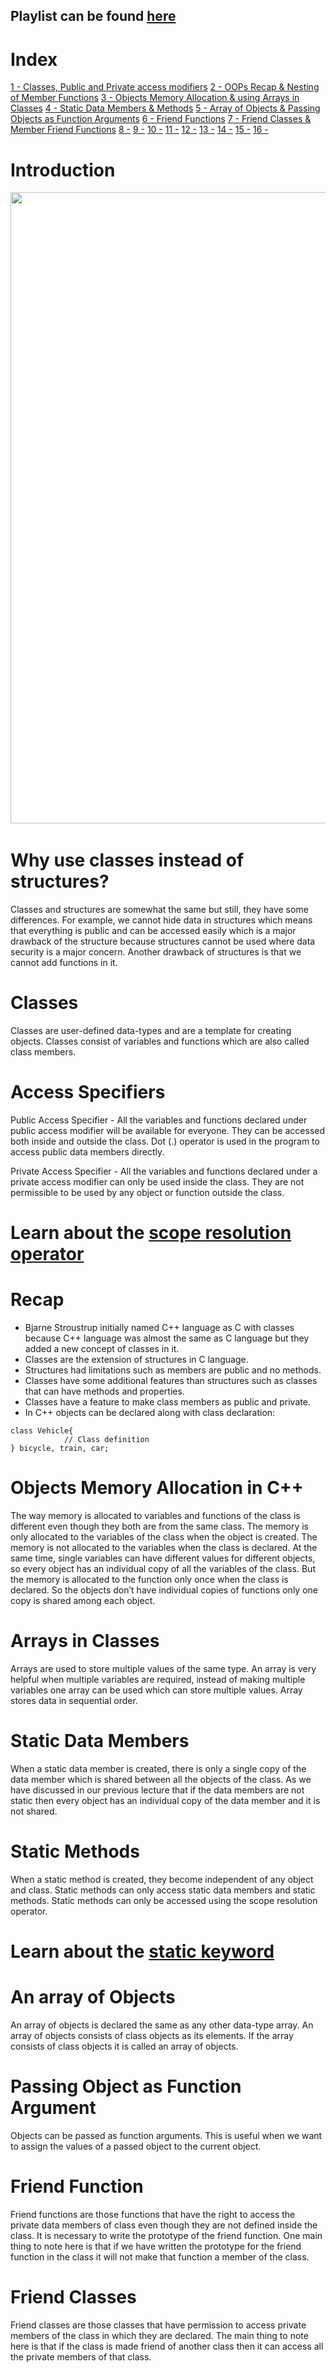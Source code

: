 ## Playlist can be found <a href="https://www.youtube.com/playlist?list=PLNyt26ZAn9qQhjDnNx0tI87H31L0rYNlo">here</a>

# Index

<a href="https://github.com/Arya-Gupta/Object-Oriented-Programming/blob/main/1.cpp">1 - Classes, Public and Private access modifiers</a>
<a href="https://github.com/Arya-Gupta/Object-Oriented-Programming/blob/main/2.cpp">2 - OOPs Recap & Nesting of Member Functions</a>
<a href="https://github.com/Arya-Gupta/Object-Oriented-Programming/blob/main/3.cpp">3 - Objects Memory Allocation & using Arrays in Classes</a>
<a href="https://github.com/Arya-Gupta/Object-Oriented-Programming/blob/main/4.cpp">4 - Static Data Members & Methods</a>
<a href="https://github.com/Arya-Gupta/Object-Oriented-Programming/blob/main/5.cpp">5 - Array of Objects & Passing Objects as Function Arguments</a>
<a href="https://github.com/Arya-Gupta/Object-Oriented-Programming/blob/main/6.cpp">6 - Friend Functions</a>
<a href="https://github.com/Arya-Gupta/Object-Oriented-Programming/blob/main/7.cpp">7 - Friend Classes & Member Friend Functions</a>
<a href="">8 -</a>
<a href="">9 -</a>
<a href="">10 -</a>
<a href="">11 -</a>
<a href="">12 -</a>
<a href="">13 -</a>
<a href="">14 -</a>
<a href="">15 -</a>
<a href="">16 -</a>

# Introduction

<pre>
<img src="https://user-images.githubusercontent.com/84087089/180877576-260d8f82-6855-4ce9-b65e-a785017b1cdf.png" width="1010"> <img src="https://user-images.githubusercontent.com/84087089/180877699-f8793cd6-dcfd-4913-889a-f7178e405b15.png" width="1010"> <img src="https://user-images.githubusercontent.com/84087089/180877855-96451c9c-9c19-4992-8b75-a1298eb42cea.png" width="1010"> <img src="https://user-images.githubusercontent.com/84087089/180877959-a708d3da-c9fd-4bbc-b74a-e933ff482706.png" width="1010"> <img src="https://user-images.githubusercontent.com/84087089/180878052-1bfdb65c-b74c-40b1-8b68-7e0c33f99204.png" width="1010">
</pre>

# Why use classes instead of structures?
Classes and structures are somewhat the same but still, they have some differences. For example, we cannot hide data in structures which means that everything is public and can be accessed easily which is a major drawback of the structure because structures cannot be used where data security is a major concern. Another drawback of structures is that we cannot add functions in it.

# Classes
Classes are user-defined data-types and are a template for creating objects. Classes consist of variables and functions which are also called class members.

# Access Specifiers

Public Access Specifier - All the variables and functions declared under public access modifier will be available for everyone. They can be accessed both inside and outside the class. Dot (.) operator is used in the program to access public data members directly.

Private Access Specifier - All the variables and functions declared under a private access modifier can only be used inside the class. They are not permissible to be used by any object or function outside the class.

# Learn about the <a href="https://www.youtube.com/playlist?list=PLNyt26ZAn9qQhjDnNx0tI87H31L0rYNlo">scope resolution operator</a>

# Recap

- Bjarne Stroustrup initially named C++ language as C with classes because C++ language was almost the same as C language but they added a new concept of classes in it.
- Classes are the extension of structures in C language.
- Structures had limitations such as members are public and no methods.
- Classes have some additional features than structures such as classes that can have methods and properties.
- Classes have a feature to make class members as public and private.
- In C++ objects can be declared along with class declaration:

```
class Vehicle{
            // Class definition
} bicycle, train, car;
```

# Objects Memory Allocation in C++

The way memory is allocated to variables and functions of the class is different even though they both are from the same class. The memory is only allocated to the variables of the class when the object is created. The memory is not allocated to the variables when the class is declared. At the same time, single variables can have different values for different objects, so every object has an individual copy of all the variables of the class. But the memory is allocated to the function only once when the class is declared. So the objects don’t have individual copies of functions only one copy is shared among each object.

# Arrays in Classes

Arrays are used to store multiple values of the same type. An array is very helpful when multiple variables are required, instead of making multiple variables one array can be used which can store multiple values. Array stores data in sequential order.

# Static Data Members
When a static data member is created, there is only a single copy of the data member which is shared between all the objects of the class. As we have discussed in our previous lecture that if the data members are not static then every object has an individual copy of the data member and it is not shared.

# Static Methods
When a static method is created, they become independent of any object and class. Static methods can only access static data members and static methods. Static methods can only be accessed using the scope resolution operator.

# Learn about the <a href="https://www.geeksforgeeks.org/static-keyword-cpp/">static keyword</a>

# An array of Objects

An array of objects is declared the same as any other data-type array.  An array of objects consists of class objects as its elements. If the array consists of class objects it is called an array of objects.

# Passing Object as Function Argument

Objects can be passed as function arguments. This is useful when we want to assign the values of a passed object to the current object. 

# Friend Function

Friend functions are those functions that have the right to access the private data members of class even though they are not defined inside the class. It is necessary to write the prototype of the friend function. One main thing to note here is that if we have written the prototype for the friend function in the class it will not make that function a member of the class.

# Friend Classes

Friend classes are those classes that have permission to access private members of the class in which they are declared. The main thing to note here is that if the class is made friend of another class then it can access all the private members of that class.
